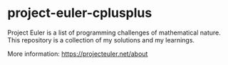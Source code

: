 # project-euler-cplusplus

Project Euler is a list of programming challenges of mathematical nature. This repository is a collection of my solutions and my learnings.

More information: https://projecteuler.net/about
